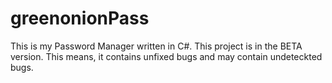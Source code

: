 # greenonionPass

This is my Password Manager written in C#.
This project is in the BETA version. This means,
it contains unfixed bugs and may contain undeteckted bugs.
